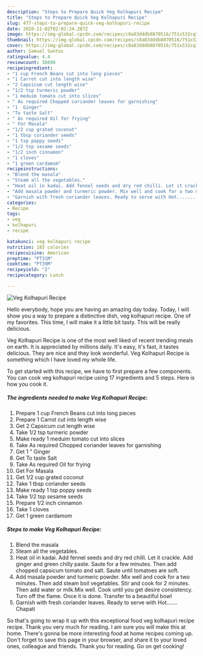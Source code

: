 ```yaml
---
description: "Steps to Prepare Quick Veg Kolhapuri Recipe"
title: "Steps to Prepare Quick Veg Kolhapuri Recipe"
slug: 477-steps-to-prepare-quick-veg-kolhapuri-recipe
date: 2020-11-02T02:02:24.207Z
image: https://img-global.cpcdn.com/recipes/c8a83dddb8870516/751x532cq70/veg-kolhapuri-recipe-recipe-main-photo.jpg
thumbnail: https://img-global.cpcdn.com/recipes/c8a83dddb8870516/751x532cq70/veg-kolhapuri-recipe-recipe-main-photo.jpg
cover: https://img-global.cpcdn.com/recipes/c8a83dddb8870516/751x532cq70/veg-kolhapuri-recipe-recipe-main-photo.jpg
author: Samuel Santos
ratingvalue: 4.4
reviewcount: 36698
recipeingredient:
- "1 cup French Beans cut into long pieces"
- "1 Carrot cut into length wise"
- "2 Capsicum cut length wise"
- "1/2 tsp turmeric powder"
- "1 meduim tomato cut into slices"
- " As required Chopped coriander leaves for garnishing"
- "1  Ginger"
- "To taste Salt"
- " As required Oil for frying"
- " For Masala"
- "1/2 cup grated coconut"
- "1 tbsp coriander seeds"
- "1 tsp poppy seeds"
- "1/2 tsp sesame seeds"
- "1/2 inch cinnamon"
- "1 cloves"
- "1 green cardamom"
recipeinstructions:
- "Blend the masala"
- "Steam all the vegetables."
- "Heat oil in kadai. Add fennel seeds and dry red chilli. Let it crackle. Add ginger and green chilly paste. Saute for a few minutes. Then add chopped capsicum tomato and salt. Saute until tomatoes are soft."
- "Add masala powder and turmeric powder. Mix well and cook for a two minutes. Then add steam boil vegetables. Stir and cook for 2 minutes. Then add water or milk.Mix well. Cook until you get desire consistency. Turn off the flame. Once it is done. Transfer to a beautiful bowl"
- "Garnish with fresh coriander leaves. Ready to serve with Hot....... Chapati"
categories:
- Recipe
tags:
- veg
- kolhapuri
- recipe

katakunci: veg kolhapuri recipe 
nutrition: 183 calories
recipecuisine: American
preptime: "PT31M"
cooktime: "PT39M"
recipeyield: "2"
recipecategory: Lunch

---
```



![Veg Kolhapuri Recipe](https://img-global.cpcdn.com/recipes/c8a83dddb8870516/751x532cq70/veg-kolhapuri-recipe-recipe-main-photo.jpg)

Hello everybody, hope you are having an amazing day today. Today, I will show you a way to prepare a distinctive dish, veg kolhapuri recipe. One of my favorites. This time, I will make it a little bit tasty. This will be really delicious.



Veg Kolhapuri Recipe is one of the most well liked of recent trending meals on earth. It is appreciated by millions daily. It's easy, it's fast, it tastes delicious. They are nice and they look wonderful. Veg Kolhapuri Recipe is something which I have loved my whole life.


To get started with this recipe, we have to first prepare a few components. You can cook veg kolhapuri recipe using 17 ingredients and 5 steps. Here is how you cook it.

<!--inarticleads1-->

##### The ingredients needed to make Veg Kolhapuri Recipe:

1. Prepare 1 cup French Beans cut into long pieces
1. Prepare 1 Carrot cut into length wise
1. Get 2 Capsicum cut length wise
1. Take 1/2 tsp turmeric powder
1. Make ready 1 meduim tomato cut into slices
1. Take  As required Chopped coriander leaves for garnishing
1. Get 1 &#34; Ginger
1. Get To taste Salt
1. Take  As required Oil for frying
1. Get  For Masala
1. Get 1/2 cup grated coconut
1. Take 1 tbsp coriander seeds
1. Make ready 1 tsp poppy seeds
1. Take 1/2 tsp sesame seeds
1. Prepare 1/2 inch cinnamon
1. Take 1 cloves
1. Get 1 green cardamom




<!--inarticleads2-->

##### Steps to make Veg Kolhapuri Recipe:

1. Blend the masala
1. Steam all the vegetables.
1. Heat oil in kadai. Add fennel seeds and dry red chilli. Let it crackle. Add ginger and green chilly paste. Saute for a few minutes. Then add chopped capsicum tomato and salt. Saute until tomatoes are soft.
1. Add masala powder and turmeric powder. Mix well and cook for a two minutes. Then add steam boil vegetables. Stir and cook for 2 minutes. Then add water or milk.Mix well. Cook until you get desire consistency. Turn off the flame. Once it is done. Transfer to a beautiful bowl
1. Garnish with fresh coriander leaves. Ready to serve with Hot....... Chapati




So that's going to wrap it up with this exceptional food veg kolhapuri recipe recipe. Thank you very much for reading. I am sure you will make this at home. There's gonna be more interesting food at home recipes coming up. Don't forget to save this page in your browser, and share it to your loved ones, colleague and friends. Thank you for reading. Go on get cooking!

